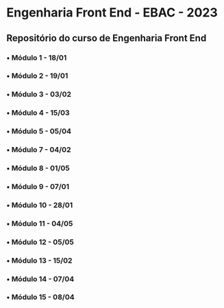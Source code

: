 # Engenharia Front End - EBAC - 2023

## Repositório do curso de Engenharia Front End

### • Módulo 1 - 18/01
### • Módulo 2 - 19/01
### • Módulo 3 - 03/02
### • Módulo 4 - 15/03
### • Módulo 5 - 05/04
### • Módulo 7 - 04/02
### • Módulo 8 - 01/05
### • Módulo 9 - 07/01
### • Módulo 10 - 28/01
### • Módulo 11 - 04/05
### • Módulo 12 - 05/05
### • Módulo 13 - 15/02
### • Módulo 14 - 07/04
### • Módulo 15 - 08/04